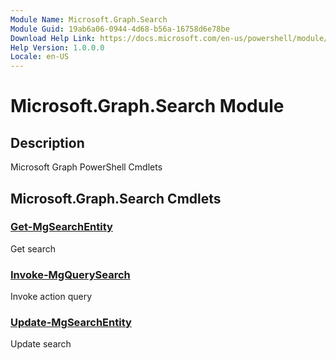 ```yaml
---
Module Name: Microsoft.Graph.Search
Module Guid: 19ab6a06-0944-4d68-b56a-16758d6e78be
Download Help Link: https://docs.microsoft.com/en-us/powershell/module/microsoft.graph.search
Help Version: 1.0.0.0
Locale: en-US
---
```


# Microsoft.Graph.Search Module
## Description
Microsoft Graph PowerShell Cmdlets

## Microsoft.Graph.Search Cmdlets
### [Get-MgSearchEntity](Get-MgSearchEntity.md)
Get search

### [Invoke-MgQuerySearch](Invoke-MgQuerySearch.md)
Invoke action query

### [Update-MgSearchEntity](Update-MgSearchEntity.md)
Update search


